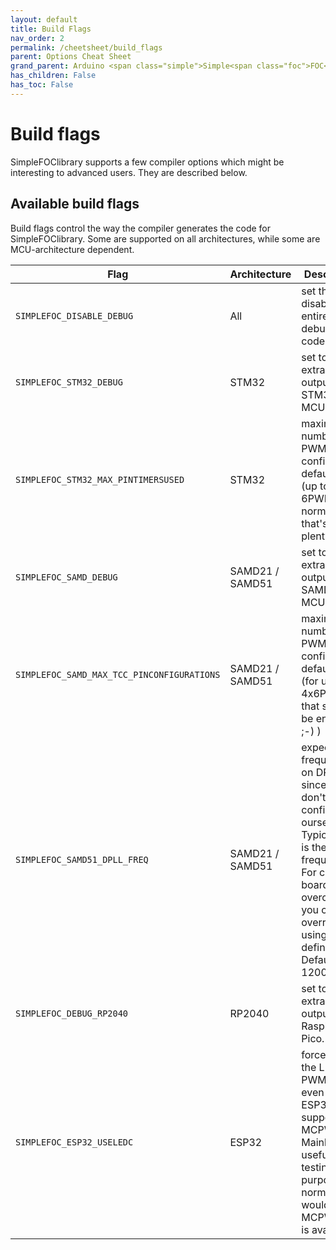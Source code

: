 ```yaml
---
layout: default
title: Build Flags
nav_order: 2
permalink: /cheetsheet/build_flags
parent: Options Cheat Sheet
grand_parent: Arduino <span class="simple">Simple<span class="foc">FOC</span>library</span>
has_children: False
has_toc: False
---
```



# Build flags

<span class="simple">Simple<span class="foc">FOC</span>library</span> supports a few compiler options which might be interesting to advanced users. They are described below.

## Available build flags

Build flags control the way the compiler generates the code for <span class="simple">Simple<span class="foc">FOC</span>library</span>. Some are supported on all architectures, while some are MCU-architecture dependent.

Flag | Architecture | Description
--- | --- | ---
`SIMPLEFOC_DISABLE_DEBUG` | All | set this to disable the entire debugging code
`SIMPLEFOC_STM32_DEBUG` | STM32 | set to enable extra debug output for STM32 MCUs.
`SIMPLEFOC_STM32_MAX_PINTIMERSUSED` | STM32 | maximum number of PWM pins configurable, default is 12 (up to 2x 6PWM, normally that's plenty)
`SIMPLEFOC_SAMD_DEBUG` | SAMD21 / SAMD51 | set to enable extra debug output for SAMD MCUs.
`SIMPLEFOC_SAMD_MAX_TCC_PINCONFIGURATIONS` | SAMD21 / SAMD51 | maximum number of PWM pins configurable, default is 24 (for up to 4x6PWM, that should be enough ;-) )
`SIMPLEFOC_SAMD51_DPLL_FREQ` | SAMD21 / SAMD51 | expected frequency on DPLL, since we don't configure it ourselves. Typically this is the CPU frequency. For custom boards or overclockers you can override it using this define. Default is 120000000
`SIMPLEFOC_DEBUG_RP2040` | RP2040 | set to enable extra debug output on Raspberry Pico.
`SIMPLEFOC_ESP32_USELEDC` | ESP32 | force use of the LEDC PWM driver even on ESP32s that support MCPWM. Mainly useful for testing purposes, normally you would prefer MCPWM if it is available.
